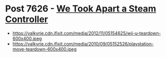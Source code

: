 # Post 7626 - [We Took Apart a Steam Controller](https://www.ifixit.com/News/7626/steam-controller)

- https://valkyrie.cdn.ifixit.com/media/2012/11/05154625/wii-u-teardown-600x400.jpeg
- https://valkyrie.cdn.ifixit.com/media/2010/09/05152526/playstation-move-teardown-600x400.jpeg
